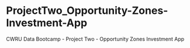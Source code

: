 # ProjectTwo_Opportunity-Zones-Investment-App
CWRU Data Bootcamp - Project Two - Opportunity Zones Investment App

